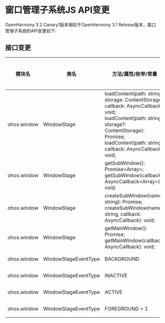 # 窗口管理子系统JS API变更

OpenHarmony 3.2 Canary1版本相较于OpenHarmony 3.1 Release版本，窗口管理子系统的API变更如下:

## 接口变更

| 模块名 | 类名 | 方法/属性/枚举/常量 | 变更类型 |
|---|---|---|---|
| ohos.window | WindowStage | loadContent(path: string, storage: ContentStorage, callback: AsyncCallback<void>): void;<br>loadContent(path: string, storage?: ContentStorage): Promise<void>;<br>loadContent(path: string, callback: AsyncCallback<void>): void; | 新增 |
| ohos.window | WindowStage | getSubWindow(): Promise<Array<Window>>;<br>getSubWindow(callback: AsyncCallback<Array<Window>>): void; | 新增 |
| ohos.window | WindowStage | createSubWindow(name: string): Promise<Window>;<br>createSubWindow(name: string, callback: AsyncCallback<Window>): void; | 新增 |
| ohos.window | WindowStage | getMainWindow(): Promise<Window>;<br>getMainWindow(callback: AsyncCallback<Window>): void; | 新增 |
| ohos.window | WindowStageEventType | BACKGROUND | 新增 |
| ohos.window | WindowStageEventType | INACTIVE | 新增 |
| ohos.window | WindowStageEventType | ACTIVE | 新增 |
| ohos.window | WindowStageEventType | FOREGROUND = 1 | 新增 |


